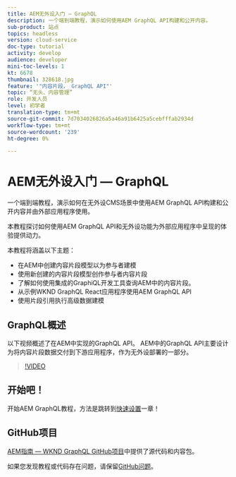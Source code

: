 ```yaml
---
title: AEM无外设入门 — GraphQL
description: 一个端到端教程，演示如何使用AEM GraphQL API构建和公开内容。
sub-product: 站点
topics: headless
version: cloud-service
doc-type: tutorial
activity: develop
audience: developer
mini-toc-levels: 1
kt: 6678
thumbnail: 328618.jpg
feature: '"内容片段， GraphQL API"'
topic: “无头、内容管理”
role: 开发人员
level: 初学者
translation-type: tm+mt
source-git-commit: 7d7034026826a5a46a91b6425a5cebfffab2934d
workflow-type: tm+mt
source-wordcount: '239'
ht-degree: 0%

---
```



# AEM无外设入门 — GraphQL

一个端到端教程，演示如何在无外设CMS场景中使用AEM GraphQL API构建和公开内容并由外部应用程序使用。

本教程探讨如何使用AEM GraphQL API和无外设功能为外部应用程序中呈现的体验提供动力。

本教程将涵盖以下主题：

* 在AEM中创建内容片段模型以为参与者建模
* 使用新创建的内容片段模型创作参与者内容片段
* 了解如何使用集成的GraphiQL开发工具查询AEM中的内容片段。
* 从示例WKND GraphQL React应用程序使用AEM GraphQL API
* 使用片段引用执行高级数据建模

## GraphQL概述

以下视频概述了在AEM中实现的GraphQL API。 AEM中的GraphQL API主要设计为将内容片段数据交付到下游应用程序，作为无外设部署的一部分。

>[!VIDEO](https://video.tv.adobe.com/v/328618/?quality=12&learn=on)

## 开始吧！

开始AEM GraphQL教程，方法是跳转到[快速设置](./setup.md)一章！

## GitHub项目

[AEM指南 — WKND GraphQL GitHub项目](https://github.com/adobe/aem-guides-wknd-graphql)中提供了源代码和内容包。

如果您发现教程或代码存在问题，请保留[GitHub问题](https://github.com/adobe/aem-guides-wknd-graphql/issues)。
